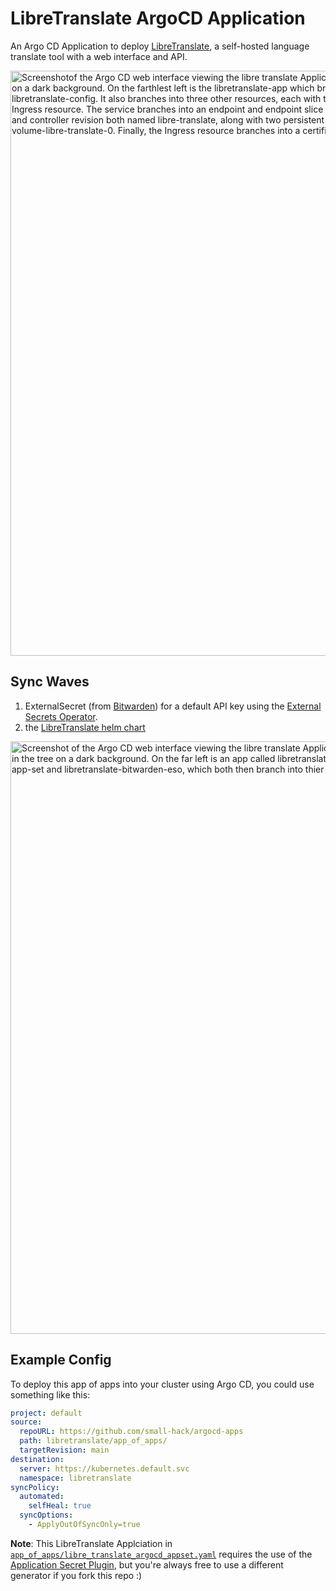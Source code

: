 # LibreTranslate ArgoCD Application

An Argo CD Application to deploy [LibreTranslate](https://libretranslate.com/), a self-hosted language translate tool with a web interface and API.

<img width="936" alt="Screenshotof the Argo CD web interface viewing the libre translate Application in tree mode using a light purple for the nodes in the tree on a dark background. On the farthlest left is the libretranslate-app which branches into two config maps: libretranslate-app-settings and libretranslate-config. It also branches into three other resources, each with their own branches as well: a Service, a StatefulSet, and an Ingress resource. The service branches into an endpoint and endpoint slice both named libre-translate. The StatefulSet branches into a pod and controller revision both named libre-translate, along with two persistent volume claims: db-volumne-libre-translate-1 and models-volume-libre-translate-0. Finally, the Ingress resource branches into a certificate." src="https://github.com/user-attachments/assets/70cc771a-124c-43c2-8472-6a2de88bf60d">

## Sync Waves

1. ExternalSecret (from [Bitwarden](https://github.com/small-hack/bitwarden-eso-provider/)) for a default API key using the [External Secrets Operator](https://external-secrets.io).
2. the [LibreTranslate helm chart](https://github.com/small-hack/libretranslate-helm-chart)

<img width="948" alt="Screenshot of the Argo CD web interface viewing the libre translate Application (app of apps) in tree mode using a light purple for the nodes in the tree on a dark background. On the far left is an app called libretranslate that branches into two other Application Sets: libretranslate-app-set and libretranslate-bitwarden-eso, which both then branch into thier respective Argo CD applications." src="https://github.com/user-attachments/assets/78bb551d-c90f-4d56-b229-2a0e7a98d7aa">

## Example Config

To deploy this app of apps into your cluster using Argo CD, you could use something like this:

```yaml
project: default
source:
  repoURL: https://github.com/small-hack/argocd-apps
  path: libretranslate/app_of_apps/
  targetRevision: main
destination:
  server: https://kubernetes.default.svc
  namespace: libretranslate
syncPolicy:
  automated:
    selfHeal: true
  syncOptions:
    - ApplyOutOfSyncOnly=true
```

**Note**: This LibreTranslate Applciation in [`app_of_apps/libre_translate_argocd_appset.yaml`](./app_of_apps/libre_translate_argocd_appset.yaml) requires the use of the [Application Secret Plugin](https://github.com/small-hack/appset-secret-plugin), but you're always free to use a different generator if you fork this repo :)
